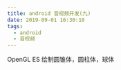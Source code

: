 ```yaml
---
title: android 音视频开发(九)
date: 2019-09-01 16:30:10
tags:
  - android
  - 音视频
---
```


OpenGL ES 绘制圆锥体，圆柱体，球体

<!--more-->


